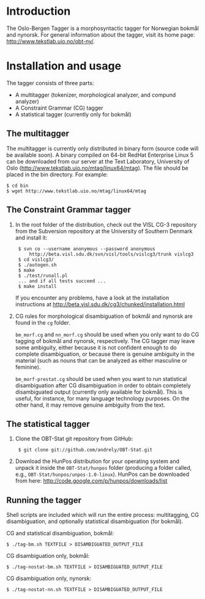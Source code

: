 Introduction
=====================

The Oslo-Bergen Tagger is a morphosyntactic tagger for Norwegian bokm&aring;l and nynorsk.
For general information about the tagger, visit its home page: <http://www.tekstlab.uio.no/obt-ny/>.

Installation and usage
======================
The tagger consists of three parts:

* A multitagger (tokenizer, morphological analyzer, and compund analyzer)
* A Constraint Grammar (CG) tagger
* A statistical tagger (currently only for bokm&aring;l)

The multitagger
---------------

The multitagger is currently only distributed in binary form (source code will
be available soon). A binary compiled on 64-bit RedHat Enterprise Linux 5
can be downloaded from our server at the Text Laboratory, University of Oslo
(<http://www.tekstlab.uio.no/mtag/linux64/mtag>). The file should be placed in 
the bin directory. For example:

	$ cd bin
	$ wget http://www.tekstlab.uio.no/mtag/linux64/mtag


The Constraint Grammar tagger
-----------------------------

1. In the root folder of the distribution, check out the VISL CG-3 repository from the Subversion repository at 
the University of Southern Denmark and install it:

		$ svn co --username anonymous --password anonymous
		    http://beta.visl.sdu.dk/svn/visl/tools/vislcg3/trunk vislcg3
		$ cd vislcg3/
		$ ./autogen.sh
		$ make
		$ ./test/runall.pl
		... and if all tests succeed ...
		$ make install

	If you encounter any problems, have a look at the installation instructions at
	<http://beta.visl.sdu.dk/cg3/chunked/installation.html>

2. CG rules for morphological disambiguation of bokm&aring;l and nynorsk are found in the `cg` folder.

	`bm_morf.cg` and `nn_morf.cg` should be used when you only want to do CG tagging of bokm&aring;l and nynorsk, respectively. 
The CG tagger may leave some ambiguity, either because it is not confident enough to do complete
disambiguation, or because there is genuine ambiguity in the material (such as nouns that can be analyzed as either
masculine or feminine).

	`bm_morf-prestat.cg` should be used when you want to run statistical disambiguation after CG disambiguation in order
to obtain completely disambiguated output (currently only available for bokm&aring;l). This is useful, for instance, 
for many language technology purposes. On the other hand, it may remove genuine ambiguity from the text.


The statistical tagger
----------------------

1. Clone the OBT-Stat git repository from GitHub:

		$ git clone git://github.com/andrely/OBT-Stat.git

2. Download the HunPos distribution for your operating system and unpack it 
inside the `OBT-Stat/hunpos` folder (producing a folder called, e.g., 
`OBT-Stat/hunpos/unpos-1.0-linux`). HunPos can be downloaded from here: 
<http://code.google.com/p/hunpos/downloads/list>


Running the tagger
------------------

Shell scripts are included which will run the entire process: multitagging,
CG disambiguation, and optionally statistical disambiguation (for bokm&aring;l).

CG and statistical disambiguation, bokm&aring;l:

	$ ./tag-bm.sh TEXTFILE > DISAMBIGUATED_OUTPUT_FILE

CG disambiguation only, bokm&aring;l:

	$ ./tag-nostat-bm.sh TEXTFILE > DISAMBIGUATED_OUTPUT_FILE

CG disambiguation only, nynorsk:

	$ ./tag-nostat-nn.sh TEXTFILE > DISAMBIGUATED_OUTPUT_FILE

